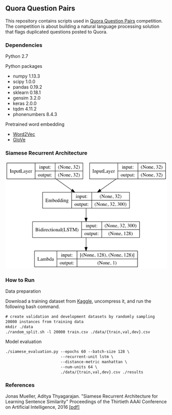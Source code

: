 ## Quora Question Pairs

This repository contains scripts used in [Quora Question Pairs](https://www.kaggle.com/c/quora-question-pairs#description) competition. The competition is about building a natural language processing solution that flags duplicated questions posted to Quora.

### Dependencies
Python 2.7

Python packages

* numpy 1.13.3
* scipy 1.0.0
* pandas 0.19.2
* sklearn 0.18.1
* gensim 3.2.0
* keras 2.0.0
* tqdm 4.11.2
* phonenumbers 8.4.3

Pretrained word embedding

* [Word2Vec](https://code.google.com/archive/p/word2vec)
* [GloVe](https://nlp.stanford.edu/projects/glove)

### Siamese Recurrent Architecture
![architecture](https://raw.githubusercontent.com/tmunemot/quora/master/resource/model.png)

### How to Run

Data preparation

Download a training dataset from [Kaggle](https://www.kaggle.com/c/quora-question-pairs/data), uncompress it, and run the following bash command.

```
# create validation and development datasets by randomly sampling 20000 instances from training data
mkdir ./data
./random_split.sh -l 20000 train.csv ./data/{train,val,dev}.csv 
```

Model evaluation

``` 
./siamese_evaluation.py --epochs 60 --batch-size 128 \
                        --recurrent-unit lstm \
                        --distance-metric manhattan \
                        --num-units 64 \
                        ./data/{train,val,dev}.csv ./results
```

### References
Jonas  Mueller, Aditya Thyagarajan. "Siamese Recurrent Architecture for Learning Sentence Similarity" Proceedings of the Thirtieth AAAI Conference on Artificial Intelligence, 2016 [\[pdf\]](https://pdfs.semanticscholar.org/72b8/9e45e8ad8b44bdcab524b959dc09bf63eb1e.pdf)
